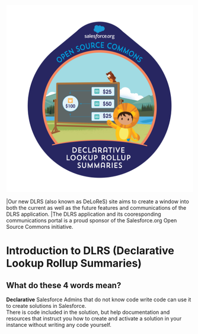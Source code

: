 ![Logo](assets/images/Logo_DLRS.png)

|Our new DLRS (also known as DeLoReS) site aims to create a window into both the current as well as the future features and communications of the DLRS application. 
|The DLRS application and its cooresponding communications portal is a proud sponsor of the Salesforce.org Open Source Commons initiative.

# Introduction to DLRS (Declarative Lookup Rollup Summaries)

## What do these 4 words mean?

**Declarative** Salesforce Admins that do not know code write code can use it to create solutions in Salesforce.  
There is code included in the solution, but help documentation and resources that instruct you how to create and activate a solution in your instance without writing any code yourself.


